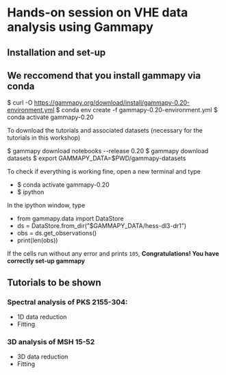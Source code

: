 # Hands-on session on VHE data analysis using Gammapy

## Installation and set-up 

## We reccomend that you install gammapy via conda

$ curl -O https://gammapy.org/download/install/gammapy-0.20-environment.yml
$ conda env create -f gammapy-0.20-environment.yml
$ conda activate gammapy-0.20

To download the tutorials and associated datasets (necessary for the tutorials in this workshop)

$ gammapy download notebooks --release 0.20
$ gammapy download datasets
$ export GAMMAPY_DATA=$PWD/gammapy-datasets

To check if everything is working fine, open a new terminal and type

- $ conda activate gammapy-0.20
- $ ipython

In the ipython window, type
- from gammapy.data import DataStore
- ds = DataStore.from_dir("$GAMMAPY_DATA/hess-dl3-dr1")
- obs = ds.get_observations()
- print(len(obs))

If the cells run without any error and prints `105`, **Congratulations! You have correctly set-up gammapy**

## Tutorials to be shown
### Spectral analysis of PKS 2155-304:
-   1D data reduction
-   Fitting
### 3D analysis of MSH 15-52 
-   3D data reduction
-   Fitting
